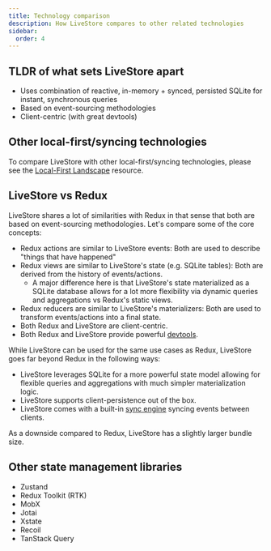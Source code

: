 ```yaml
---
title: Technology comparison
description: How LiveStore compares to other related technologies
sidebar:
  order: 4
---
```


## TLDR of what sets LiveStore apart

- Uses combination of reactive, in-memory + synced, persisted SQLite for instant, synchronous queries
- Based on event-sourcing methodologies
- Client-centric (with great devtools)

## Other local-first/syncing technologies

To compare LiveStore with other local-first/syncing technologies, please see the [Local-First Landscape](https://www.localfirst.fm/landscape) resource.

## LiveStore vs Redux

LiveStore shares a lot of similarities with Redux in that sense that both are based on event-sourcing methodologies. Let's compare some of the core concepts:

- Redux actions are similar to LiveStore events: Both are used to describe "things that have happened"
- Redux views are similar to LiveStore's state (e.g. SQLite tables): Both are derived from the history of events/actions.
  - A major difference here is that LiveStore's state materialized as a SQLite database allows for a lot more flexibility via dynamic queries and aggregations vs Redux's static views.
- Redux reducers are similar to LiveStore's materializers: Both are used to transform events/actions into a final state.
- Both Redux and LiveStore are client-centric.
- Both Redux and LiveStore provide powerful [devtools](/reference/devtools).

While LiveStore can be used for the same use cases as Redux, LiveStore goes far beyond Redux in the following ways:

- LiveStore leverages SQLite for a more powerful state model allowing for flexible queries and aggregations with much simpler materialization logic.
- LiveStore supports client-persistence out of the box.
- LiveStore comes with a built-in [sync engine](/reference/syncing) syncing events between clients.

As a downside compared to Redux, LiveStore has a slightly larger bundle size.

## Other state management libraries

- Zustand
- Redux Toolkit (RTK)
- MobX
- Jotai
- Xstate
- Recoil
- TanStack Query
